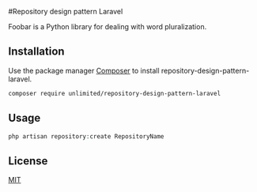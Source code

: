 #Repository design pattern Laravel

Foobar is a Python library for dealing with word pluralization.

## Installation

Use the package manager [Composer](https://packagist.org/packages/unlimited/repository-design-pattern-laravel) to install repository-design-pattern-laravel.

```bash
composer require unlimited/repository-design-pattern-laravel
```

## Usage

```php
php artisan repository:create RepositoryName
```

## License
[MIT](https://choosealicense.com/licenses/mit/)
